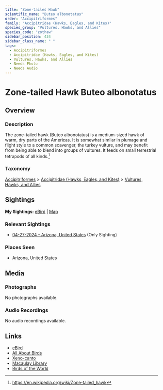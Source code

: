 ```yaml
---
title: "Zone-tailed Hawk"
scientific_name: "Buteo albonotatus"
order: "Accipitriformes"
family: "Accipitridae (Hawks, Eagles, and Kites)"
species_group: "Vultures, Hawks, and Allies"
species_code: "zothaw"
sidebar_position: 434
sidebar_class_name: " "
tags: 
  - Accipitriformes
  - Accipitridae (Hawks, Eagles, and Kites)
  - Vultures, Hawks, and Allies
  - Needs Photo
  - Needs Audio
---
```


# Zone-tailed Hawk <span className='sci_name'>Buteo albonotatus</span>

## Overview

### Description
The zone-tailed hawk (Buteo albonotatus) is a medium-sized hawk of warm, dry parts of the Americas. It is somewhat similar in plumage and flight style to a common scavenger, the turkey vulture, and may benefit from being able to blend into groups of vultures. It feeds on small terrestrial tetrapods of all kinds.[^1]

[^1]: https://en.wikipedia.org/wiki/Zone-tailed_hawk

### Taxonomy
[Accipitriformes](/tags/accipitriformes) > [Accipitridae (Hawks, Eagles, and Kites)](/tags/accipitridae-hawks-eagles-and-kites) > [Vultures, Hawks, and Allies](/tags/vultures-hawks-and-allies)


## Sightings

**My Sightings:** [eBird](https://ebird.org/lifelist?r=world&time=life&spp=zothaw) | [Map](/map?species_code=zothaw)

### Relevant Sightings

* [04-27-2024 - Arizona, United States](https://ebird.org/checklist/S170629025) (Only Sighting)

### Places Seen

* Arizona, United States



## Media
### Photographs
No photographs available.

### Audio Recordings
No audio recordings available.

## Links
* [eBird](https://ebird.org/species/zothaw) 
* [All About Birds](https://www.allaboutbirds.org/guide/zothaw) 
* [Xeno-canto](https://www.xeno-canto.org/species/buteo-albonotatus) 
* [Macaulay Library](https://search.macaulaylibrary.org/catalog?taxonCode=zothaw&sort=rating_rank_desc)
* [Birds of the World](https://birdsoftheworld.org/bow/species/zothaw)
